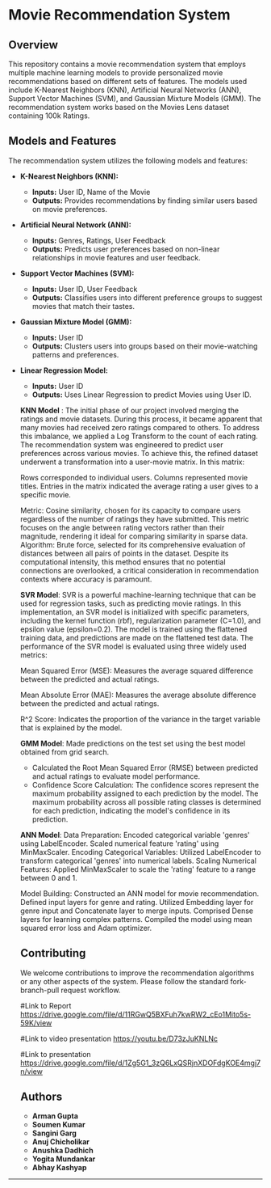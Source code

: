 
# Movie Recommendation System

## Overview
This repository contains a movie recommendation system that employs multiple machine learning models to provide personalized movie recommendations based on different sets of features. The models used include K-Nearest Neighbors (KNN), Artificial Neural Networks (ANN), Support Vector Machines (SVM), and Gaussian Mixture Models (GMM). The recommendation system works based on the Movies Lens dataset containing 100k Ratings.

## Models and Features
The recommendation system utilizes the following models and features:

- **K-Nearest Neighbors (KNN):**
  - **Inputs:** User ID, Name of the Movie
  - **Outputs:** Provides recommendations by finding similar users based on movie preferences.
    

- **Artificial Neural Network (ANN):**
  - **Inputs:** Genres, Ratings, User Feedback
  - **Outputs:** Predicts user preferences based on non-linear relationships in movie features and user feedback.

- **Support Vector Machines (SVM):**
  - **Inputs:** User ID, User Feedback
  - **Outputs:** Classifies users into different preference groups to suggest movies that match their tastes.

- **Gaussian Mixture Model (GMM):**
  - **Inputs:** User ID
  - **Outputs:** Clusters users into groups based on their movie-watching patterns and preferences.
- **Linear Regression Model:**
  - **Inputs:** User ID
  - **Outputs:** Uses Linear Regression to predict Movies using User ID.

  **KNN Model** :
      The initial phase of our project involved merging the ratings and movie datasets. During this process, it became apparent that many movies had received zero ratings compared to others. To address this imbalance, we applied a Log Transform to the count of each rating. The recommendation system was engineered to predict user preferences across various movies. To achieve this, the refined dataset underwent a transformation into a user-movie matrix. In this matrix:
    
    Rows corresponded to individual users.
    Columns represented movie titles.
    Entries in the matrix indicated the average rating a user gives to a specific movie.

  Metric: Cosine similarity, chosen for its capacity to compare users regardless of the number of ratings they have submitted. This metric focuses on the angle between rating vectors rather than their magnitude, rendering it ideal for comparing similarity in sparse data.
  Algorithm: Brute force, selected for its comprehensive evaluation of distances between all pairs of points in the dataset. Despite its computational intensity, this method ensures that no potential connections are overlooked, a critical consideration in recommendation 
  contexts where accuracy is paramount.


  **SVR Model**: SVR is a powerful machine-learning technique that can be used for regression tasks, such as predicting movie ratings. In this implementation, an SVR model is initialized with specific parameters, including the kernel function (rbf), regularization 
  parameter (C=1.0), and epsilon value (epsilon=0.2). The model is trained using the flattened training data, and predictions are made on the flattened test data.
  The performance of the SVR model is evaluated using three widely used metrics:

  Mean Squared Error (MSE): Measures the average squared difference between the predicted and actual ratings.

  Mean Absolute Error (MAE): Measures the average absolute difference between the predicted and actual ratings.

  R^2 Score: Indicates the proportion of the variance in the target variable that is explained by the model.

  **GMM Model**:
  Made predictions on the test set using the best model obtained from grid search.
  - Calculated the Root Mean Squared Error (RMSE) between predicted and actual ratings to evaluate model performance.
  - Confidence Score Calculation: The confidence scores represent the maximum probability assigned to each prediction by the model. The maximum probability across all possible rating classes is determined for each prediction, indicating the model's confidence in its 
  prediction.

  **ANN Model**:
  Data Preparation:
  Encoded categorical variable 'genres' using LabelEncoder.
  Scaled numerical feature 'rating' using MinMaxScaler.
  Encoding Categorical Variables:
  Utilized LabelEncoder to transform categorical 'genres' into numerical labels.
  Scaling Numerical Features:
  Applied MinMaxScaler to scale the 'rating' feature to a range between 0 and 1.
         
  Model Building:
      Constructed an ANN model for movie recommendation.
      Defined input layers for genre and rating.
      Utilized Embedding layer for genre input and Concatenate layer to merge inputs.
      Comprised Dense layers for learning complex patterns.
      Compiled the model using mean squared error loss and Adam optimizer.

  ## Contributing
  We welcome contributions to improve the recommendation algorithms or any other aspects of the system. Please follow the standard fork-branch-pull request workflow.

  #Link to Report
 https://drive.google.com/file/d/11RGwQ5BXFuh7kwRW2_cEo1Mito5s-59K/view

  #Link to video presentation
  https://youtu.be/D73zJuKNLNc

  #Link to presentation
  https://drive.google.com/file/d/1Zg5G1_3zQ6LxQSRjnXDOFdgKOE4mgj7n/view

  ## Authors
  - **Arman Gupta**
  - **Soumen Kumar**
  - **Sangini Garg**
  - **Anuj Chicholikar**
  - **Anushka Dadhich**
  - **Yogita Mundankar**
  - **Abhay Kashyap**

---
